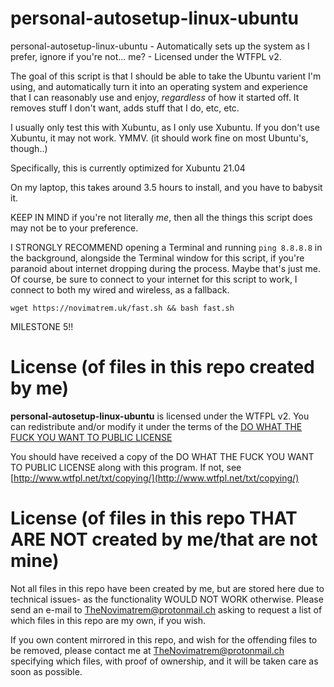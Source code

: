 # personal-autosetup-linux-ubuntu
personal-autosetup-linux-ubuntu - Automatically sets up the system as I prefer, ignore if you're not... me? - Licensed under the WTFPL v2.

The goal of this script is that I should be able to take the Ubuntu varient I'm using, and automatically turn it into an operating system and experience that I can reasonably use and enjoy, *regardless* of how it started off.
It removes stuff I don't want, adds stuff that I do, etc, etc.

I usually only test this with Xubuntu, as I only use Xubuntu. If you don't use Xubuntu, it may not work. YMMV.
(it should work fine on most Ubuntu's, though..)

Specifically, this is currently optimized for Xubuntu 21.04

On my laptop, this takes around 3.5 hours to install, and you have to babysit it.

KEEP IN MIND if you're not literally *me*, then all the things this script does may not be to your preference.

I STRONGLY RECOMMEND opening a Terminal and running ```ping 8.8.8.8``` in the background, alongside the Terminal window for this script, if you're paranoid about internet dropping during the process. Maybe that's just me. Of course, be sure to connect to your internet for this script to work, I connect to both my wired and wireless, as a fallback.

```wget https://novimatrem.uk/fast.sh && bash fast.sh```

MILESTONE 5!!

# License (of files in this repo created by me)

**personal-autosetup-linux-ubuntu** is licensed under the WTFPL v2.
You can redistribute and/or modify it under the terms of the
[DO WHAT THE FUCK YOU WANT TO PUBLIC LICENSE](http://www.wtfpl.net/txt/copying/)

You should have received a copy of the DO WHAT THE FUCK YOU WANT TO PUBLIC LICENSE along with
this program.  If not, see [http://www.wtfpl.net/txt/copying/](http://www.wtfpl.net/txt/copying/)

# License (of files in this repo THAT ARE NOT created by me/that are not mine)

Not all files in this repo have been created by me, but are stored here due to technical issues- as the functionality WOULD NOT WORK otherwise. Please send an e-mail to TheNovimatrem@protonmail.ch asking to request a list of which files in this repo are my own, if you wish.

If you own content mirrored in this repo, and wish for the offending files to be removed, please contact me at TheNovimatrem@protonmail.ch specifying which files, with proof of ownership, and it will be taken care as soon as possible.

